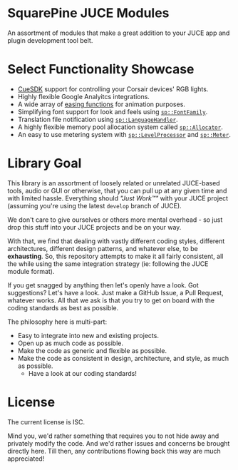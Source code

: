 # SquarePine JUCE Modules

An assortment of modules that make a great addition to your JUCE app and plugin development tool belt.

# Select Functionality Showcase

* [CueSDK](https://github.com/CorsairOfficial/cue-sdk) support for controlling your Corsair devices' RGB lights.
* Highly flexible Google Analyitcs integrations.
* A wide array of [easing functions](https://github.com/SquarePine/squarepine_core/blob/main/modules/squarepine_core/maths/Easing.h) for animation purposes.
* Simplifying font support for look and feels using [`sp::FontFamily`](https://github.com/SquarePine/squarepine_core/blob/main/modules/squarepine_graphics/utilities/Fonts.h#L34).
* Translation file notification using [`sp::LanguageHandler`](https://github.com/SquarePine/squarepine_core/blob/main/modules/squarepine_core/text/LanguageHandler.h#L164).
* A highly flexible memory pool allocation system called [`sp::Allocator`](https://github.com/SquarePine/squarepine_core/blob/main/modules/squarepine_core/memory/Allocator.h).
* An easy to use metering system with [`sp::LevelProcessor`](https://github.com/SquarePine/squarepine_core/blob/main/modules/squarepine_audio/effects/LevelsProcessor.h) and [`sp::Meter`](https://github.com/SquarePine/squarepine_core/blob/main/modules/squarepine_audio/graphics/Meter.h).

# Library Goal

This library is an assortment of loosely related or unrelated JUCE-based tools, audio or GUI or otherwise, that you can pull up at any given time and with limited hassle. Everything should _"Just Work™"_ with your JUCE project (assuming you're using the latest `develop` branch of JUCE).

We don't care to give ourselves or others more mental overhead - so just drop this stuff into your JUCE projects and be on your way.

With that, we find that dealing with vastly different coding styles, different architectures, different design patterns, and whatever else, to be **exhausting**. So, this repository attempts to make it all fairly consistent, all the while using the same integration strategy (ie: following the JUCE module format).

If you get snagged by anything then let's openly have a look. Got suggestions? Let's have a look. Just make a GitHub Issue, a Pull Request, whatever works. All that we ask is that you try to get on board with the coding standards as best as possible.

The philosophy here is multi-part:

* Easy to integrate into new and existing projects.
* Open up as much code as possible.
* Make the code as generic and flexible as possible.
* Make the code as consistent in design, architecture, and style, as much as possible.
  * Have a look at our coding standards!

# License

The current license is ISC.

Mind you, we'd rather something that requires you to not hide away and privately modify the code. And we'd rather issues and concerns be brought directly here. Till then, any contributions flowing back this way are much appreciated!
